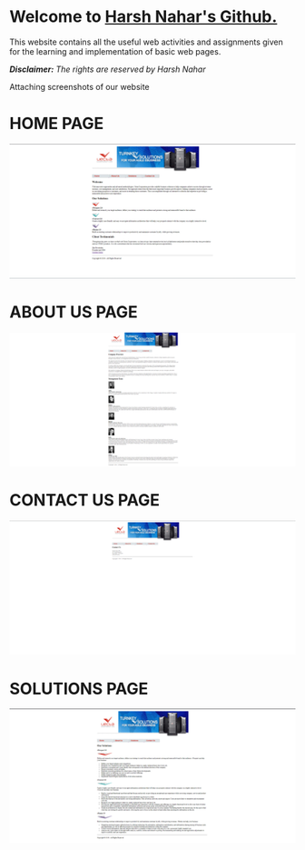 <h1>Welcome to <a href="https://github.com/harshnahar28/Assignment2/blob/main/ss/1.png">Harsh Nahar's Github.</a></h1>

<p>This website contains all the useful web activities and assignments given for the learning and implementation of basic web pages.</p>

<i><b>Disclaimer:</b> The rights are reserved by Harsh Nahar</i>

<p> Attaching screenshots of our website<p>
<h1> HOME PAGE </h1>
<img src="https://github.com/harshnahar28/Assignment2/blob/main/ss/1.png">

<h1> ABOUT US PAGE </h1>
<img src="https://github.com/harshnahar28/Assignment2/blob/main/ss/2.png">

<h1> CONTACT US PAGE </h1>
<img src="https://github.com/harshnahar28/Assignment2/blob/main/ss/4.png">

<h1> SOLUTIONS PAGE </h1>
<img src="https://github.com/harshnahar28/Assignment2/blob/main/ss/3.png">
